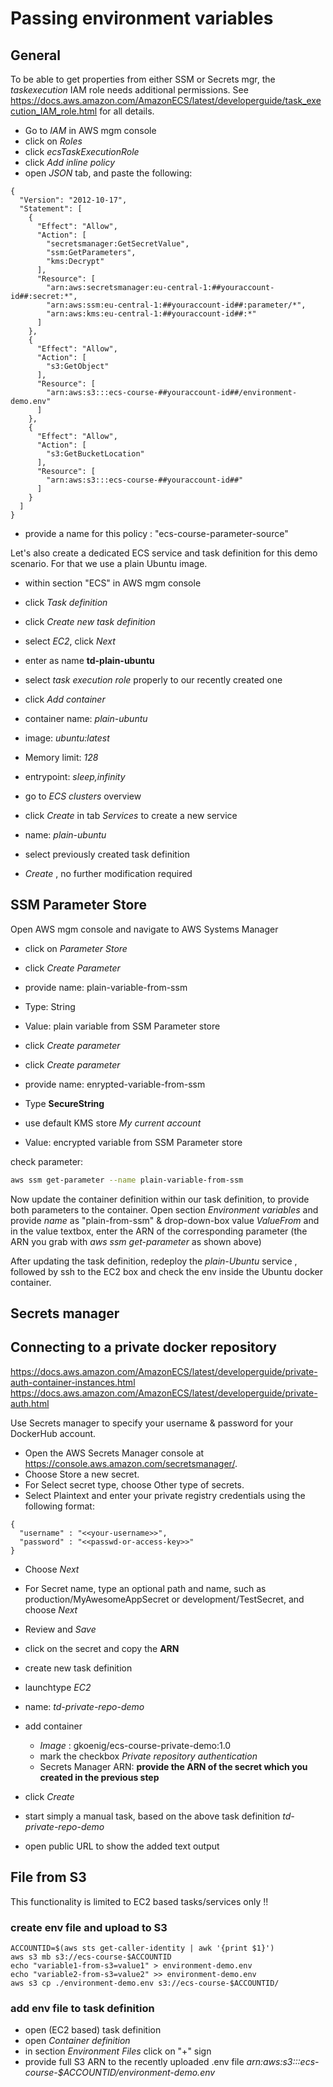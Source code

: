 # Passing environment variables

## General
To be able to get properties from either SSM or Secrets mgr, the _taskexecution_ IAM role needs additional permissions. See https://docs.aws.amazon.com/AmazonECS/latest/developerguide/task_execution_IAM_role.html for all details.  

* Go to _IAM_ in AWS mgm console
* click on _Roles_
* click _ecsTaskExecutionRole_
* click _Add inline policy_
* open _JSON_ tab, and paste the following:  

```
{
  "Version": "2012-10-17",
  "Statement": [
    {
      "Effect": "Allow",
      "Action": [
        "secretsmanager:GetSecretValue",
        "ssm:GetParameters",
        "kms:Decrypt"
      ],
      "Resource": [
        "arn:aws:secretsmanager:eu-central-1:##youraccount-id##:secret:*",
        "arn:aws:ssm:eu-central-1:##youraccount-id##:parameter/*",
        "arn:aws:kms:eu-central-1:##youraccount-id##:*"
      ]
    },
    {
      "Effect": "Allow",
      "Action": [
        "s3:GetObject"
      ],
      "Resource": [
        "arn:aws:s3:::ecs-course-##youraccount-id##/environment-demo.env"
      ]
    },
    {
      "Effect": "Allow",
      "Action": [
        "s3:GetBucketLocation"
      ],
      "Resource": [
        "arn:aws:s3:::ecs-course-##youraccount-id##"
      ]
    }
  ]
}
```

* provide a name for this policy : "ecs-course-parameter-source"


Let's also create a dedicated ECS service and task definition for this demo scenario. For that we use a plain Ubuntu image.
* within section "ECS" in AWS mgm console
* click _Task definition_
* click _Create new task definition_
* select _EC2_, click _Next_
* enter as name **td-plain-ubuntu**
* select _task execution role_ properly to our recently created one
* click _Add container_
* container name: _plain-ubuntu_
* image: _ubuntu:latest_
* Memory limit: _128_
* entrypoint: _sleep,infinity_

* go to _ECS clusters_ overview
* click _Create_ in tab _Services_ to create a new service
* name: _plain-ubuntu_
* select previously created task definition
* _Create_ , no further modification required

## SSM Parameter Store

Open AWS mgm console and navigate to AWS Systems Manager
* click on _Parameter Store_
* click _Create Parameter_
* provide name: plain-variable-from-ssm
* Type: String
* Value: plain variable from SSM Parameter store
* click _Create parameter_

* click _Create parameter_
* provide name: enrypted-variable-from-ssm
* Type **SecureString**
* use default KMS store _My current account_
* Value: encrypted variable from SSM Parameter store

check parameter:

```bash
aws ssm get-parameter --name plain-variable-from-ssm
```

Now update the container definition within our task definition, to provide both parameters to the container.
Open section _Environment variables_ and provide _name_ as "plain-from-ssm" & drop-down-box value _ValueFrom_ and in the value textbox, enter the ARN of the corresponding parameter (the ARN you grab with _aws ssm get-parameter_ as shown above)

After updating the task definition, redeploy the _plain-Ubuntu_ service , followed by ssh to the EC2 box and check the env inside the Ubuntu docker container.

## Secrets manager

## Connecting to a private docker repository

https://docs.aws.amazon.com/AmazonECS/latest/developerguide/private-auth-container-instances.html  
https://docs.aws.amazon.com/AmazonECS/latest/developerguide/private-auth.html

Use Secrets manager to specify your username & password for your DockerHub account.

* Open the AWS Secrets Manager console at https://console.aws.amazon.com/secretsmanager/.
* Choose Store a new secret.
* For Select secret type, choose Other type of secrets.
* Select Plaintext and enter your private registry credentials using the following format:

```
{
  "username" : "<<your-username>>",
  "password" : "<<passwd-or-access-key>>"
}
```

* Choose _Next_
* For Secret name, type an optional path and name, such as production/MyAwesomeAppSecret or development/TestSecret, and choose _Next_
* Review and _Save_
* click on the secret and copy the **ARN**

* create new task definition
* launchtype _EC2_
* name: _td-private-repo-demo_
* add container
  * _Image_ : gkoenig/ecs-course-private-demo:1.0
  * mark the checkbox _Private repository authentication_
  * Secrets Manager ARN: **provide the ARN of the secret which you created in the previous step**
* click _Create_

* start simply a manual task, based on the above task definition _td-private-repo-demo_
* open public URL to show the added text output

## File from S3
This functionality is limited to EC2 based tasks/services only !!

### create env file and upload to S3

```
ACCOUNTID=$(aws sts get-caller-identity | awk '{print $1}')
aws s3 mb s3://ecs-course-$ACCOUNTID
echo "variable1-from-s3=value1" > environment-demo.env
echo "variable2-from-s3=value2" >> environment-demo.env
aws s3 cp ./environment-demo.env s3://ecs-course-$ACCOUNTID/
```

### add env file to task definition

* open (EC2 based) task definition
* open _Container definition_
* in section _Environment Files_ click on "+" sign
* provide full S3 ARN to the recently uploaded .env file
  _arn:aws:s3:::ecs-course-$ACCOUNTID/environment-demo.env_

